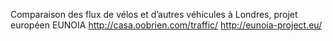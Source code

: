 

Comparaison des flux de vélos et d’autres véhicules à Londres, projet européen EUNOIA http://casa.oobrien.com/traffic/ http://eunoia-project.eu/

